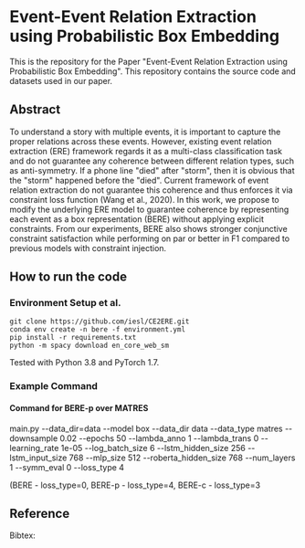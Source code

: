# Event-Event Relation Extraction using Probabilistic Box Embedding

This is the repository for the Paper "Event-Event Relation Extraction using Probabilistic Box Embedding". This repository contains the source code and datasets used in our paper.

## Abstract

To understand a story with multiple events, it is important to capture the proper relations across these events. However, existing event relation extraction (ERE) framework regards it as a multi-class classification task and do not guarantee any coherence between different relation types, such as anti-symmetry. If a phone line "died" after "storm", then it is obvious that the "storm" happened before the "died". Current framework of event relation extraction do not guarantee this coherence and thus enforces it via constraint loss function (Wang et al., 2020). In this work, we propose to modify the underlying ERE model to guarantee coherence by representing each event as a box representation (BERE) without applying explicit constraints. From our experiments, BERE also shows stronger conjunctive constraint satisfaction while performing on par or better in F1 compared to previous models with constraint injection.

## How to run the code
### Environment Setup et al.
```
git clone https://github.com/iesl/CE2ERE.git
conda env create -n bere -f environment.yml
pip install -r requirements.txt
python -m spacy download en_core_web_sm
```
Tested with Python 3.8 and PyTorch 1.7.

### Example Command
#### Command for BERE-p over MATRES
main.py --data_dir=data --model box --data_dir data --data_type matres --downsample 0.02 --epochs 50 --lambda_anno 1 --lambda_trans 0 --learning_rate 1e-05 --log_batch_size 6 --lstm_hidden_size 256 --lstm_input_size 768 --mlp_size 512 --roberta_hidden_size 768 --num_layers 1 --symm_eval 0 --loss_type 4

(BERE - loss_type=0, BERE-p - loss_type=4, BERE-c - loss_type=3

## Reference
Bibtex:
```
```
